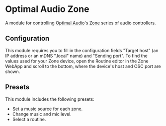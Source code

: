 # Optimal Audio Zone

A module for controlling [Optimal Audio](https://optimal-audio.co.uk/)'s [Zone](https://optimal-audio.co.uk/products/controllers/zone/) series of audio controllers.

## Configuration

This module requires you to fill in the configuration fields "Target host" (an IP address or an mDNS ".local" name) and "Sending port". To find the values used for your Zone device, open the Routine editor in the Zone WebApp and scroll to the bottom, where the device's host and OSC port are shown.

## Presets

This module includes the following presets:

* Set a music source for each zone.
* Change music and mic level.
* Select a routine.
